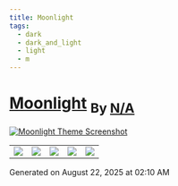 ```yaml
---
title: Moonlight
tags:
  - dark
  - dark_and_light
  - light
  - m
---
```

<div style="theme_page_template_version_1"> </div>

<h1>
    <a href="kartik-karz/moonlight-obsidian">Moonlight</a>
    <sub>By <a href="https://github.com/N/A">N/A</a></sub>
</h1>

[![Moonlight Theme Screenshot](moonlight-theme.png)](kartik-karz/moonlight-obsidian)


<div class="inforow">
    <table>
        <tbody>
            <tr>
                <td><img src="https://img.shields.io/github/stars/?color=573E7A&amp;logo=github&amp;style=for-the-badge"></td>
                <td><img src="https://img.shields.io/github/issues/?color=573E7A&amp;logo=github&amp;style=for-the-badge"></td>
                <td><img src="https://img.shields.io/github/issues-pr/?color=573E7A&amp;logo=github&amp;style=for-the-badge"></td>
                <td><img src="https://img.shields.io/badge/Created%20on-Unknown-blue?color=573E7A&amp;logo=github&amp;style=for-the-badge"></td>
                <td><img src="https://img.shields.io/github/last-commit/?color=573E7A&amp;label=last%20update&amp;logo=github&amp;style=for-the-badge"></td>
            </tr>
        </tbody>
    </table>
</div>

Generated on August 22, 2025 at 02:10 AM
